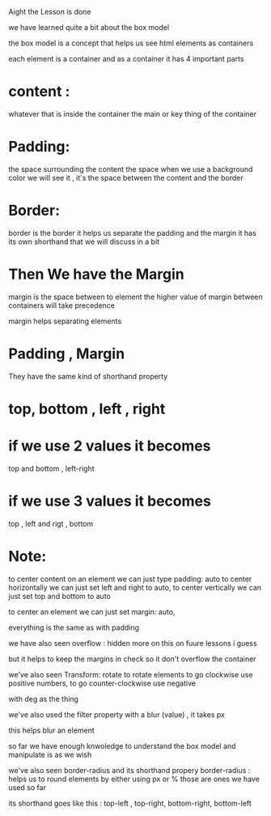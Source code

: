 Aight the Lesson is done

we have learned quite a bit about the box model

the box model is a concept that helps us see html elements as containers

each element is a container
and as a container it has 4 important parts

# content :

whatever that is inside the container
the main or key thing of the container

# Padding:

the space surrounding the content
the space when we use a background color we will see it ,
it's the space between the content and the border

# Border:

border is the border it helps us separate the padding and the margin
it has its own shorthand that we will discuss in a bit

# Then We have the Margin

margin is the space between to element
the higher value of margin between containers will take precedence

margin helps separating elements

# Padding , Margin

They have the same kind of shorthand property

# top, bottom , left , right

# if we use 2 values it becomes

top and bottom , left-right

# if we use 3 values it becomes

top , left and rigt , bottom

# Note:

to center content on an element
we can just type padding: auto
to center horizontally we can just set left and right to auto, to center vertically we can just set top and bottom to auto

to center an element we can just set margin: auto,

everything is the same as with padding

we have also seen overflow : hidden
more on this on fuure lessons i guess

but it helps to keep the margins in check so it don't overflow the container

we've also seen Transform: rotate
to rotate elements
to go clockwise use positive numbers,
to go counter-clockwise use negative

with deg as the thing

we've also used the filter property
with a blur (value) , it takes px

this helps blur an element

so far we have enough knwoledge to understand the box model and manipulate is as we wish

we've also seen border-radius and its shorthand propery
border-radius : helps us to round elements by either using px or % those are ones we have used so far

its shorthand goes like this :
top-left , top-right, bottom-right, bottom-left

